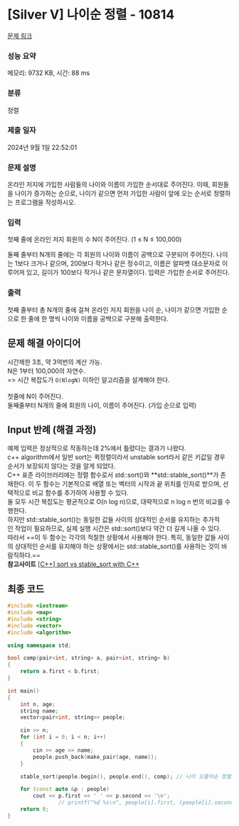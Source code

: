 # [Silver V] 나이순 정렬 - 10814 

[문제 링크](https://www.acmicpc.net/problem/10814) 

### 성능 요약

메모리: 9732 KB, 시간: 88 ms

### 분류

정렬

### 제출 일자

2024년 9월 1일 22:52:01

### 문제 설명

<p>온라인 저지에 가입한 사람들의 나이와 이름이 가입한 순서대로 주어진다. 이때, 회원들을 나이가 증가하는 순으로, 나이가 같으면 먼저 가입한 사람이 앞에 오는 순서로 정렬하는 프로그램을 작성하시오.</p>

### 입력 

 <p>첫째 줄에 온라인 저지 회원의 수 N이 주어진다. (1 ≤ N ≤ 100,000)</p>

<p>둘째 줄부터 N개의 줄에는 각 회원의 나이와 이름이 공백으로 구분되어 주어진다. 나이는 1보다 크거나 같으며, 200보다 작거나 같은 정수이고, 이름은 알파벳 대소문자로 이루어져 있고, 길이가 100보다 작거나 같은 문자열이다. 입력은 가입한 순서로 주어진다.</p>

### 출력 

 <p>첫째 줄부터 총 N개의 줄에 걸쳐 온라인 저지 회원을 나이 순, 나이가 같으면 가입한 순으로 한 줄에 한 명씩 나이와 이름을 공백으로 구분해 출력한다.</p>
 

## 문제 해결 아이디어
시간제한 3초, 약 3억번의 계산 가능.   
N은 1부터 100,000의 자연수.      
=> 시간 복잡도가 `O(NlogN)` 이하인 알고리즘을 설계해야 한다.   
</br>
첫줄에 N이 주어진다.    
둘째줄부터 N개의 줄에 회원의 나이, 이름이 주어진다. (가입 순으로 입력)    

## Input 반례 (해결 과정)
예제 입력은 정상적으로 작동하는데 2%에서 틀렸다는 결과가 나왔다.   
c++ algorithm에서 일반 sort는 퀵정렬이라서 unstable sort라서 같은 키값일 경우 순서가 보장되지 않다는 것을 알게 되었다.   
C++ 표준 라이브러리에는 정렬 함수로서 std::sort()와 **std::stable_sort()**가 존재한다. 이 두 함수는 기본적으로 배열 또는 벡터의 시작과 끝 위치를 인자로 받으며, 선택적으로 비교 함수를 추가하여 사용할 수 있다.    
둘 모두 시간 복잡도는 평균적으로 O(n log n)으로, 대략적으로 n log n 번의 비교를 수행한다.    
하지만 std::stable_sort()는 동일한 값들 사이의 상대적인 순서를 유지하는 추가적인 작업이 필요하므로, 실제 실행 시간은 std::sort()보다 약간 더 길게 나올 수 있다.   
따라서 ==이 두 함수는 각각의 적절한 상황에서 사용해야 한다. 특히, 동일한 값들 사이의 상대적인 순서를 유지해야 하는 상황에서는 std::stable_sort()를 사용하는 것이 바람직하다.==   
**참고사이트**
[[C++] sort vs stable_sort with C++](https://maloveforme.tistory.com/194)

## 최종 코드

```cpp
#include <iostream>
#include <map>
#include <string>
#include <vector>
#include <algorithm>

using namespace std;

bool comp(pair<int, string> a, pair<int, string> b)
{
    return a.first < b.first;
}

int main()
{
    int n, age;
    string name;
    vector<pair<int, string>> people;

    cin >> n;
    for (int i = 0; i < n; i++)
    {
        cin >> age >> name;
        people.push_back(make_pair(age, name));
    }

    stable_sort(people.begin(), people.end(), comp); // 나이 오름차순 정렬

    for (const auto &p : people)
        cout << p.first << ' ' << p.second << '\n';
				// printf("%d %s\n", people[i].first, (people[i].second).c_str()); 로도 적을 수 있음.
    return 0;
}

```

